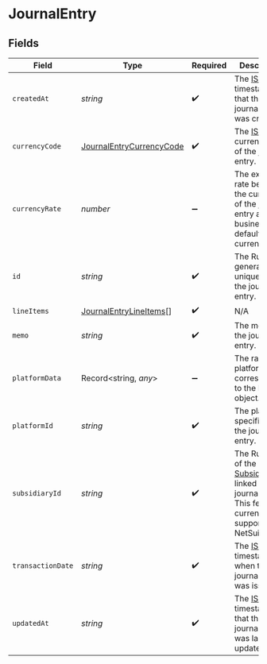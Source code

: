 # JournalEntry


## Fields

| Field                                                                                                                                            | Type                                                                                                                                             | Required                                                                                                                                         | Description                                                                                                                                      |
| ------------------------------------------------------------------------------------------------------------------------------------------------ | ------------------------------------------------------------------------------------------------------------------------------------------------ | ------------------------------------------------------------------------------------------------------------------------------------------------ | ------------------------------------------------------------------------------------------------------------------------------------------------ |
| `createdAt`                                                                                                                                      | *string*                                                                                                                                         | :heavy_check_mark:                                                                                                                               | The [ISO 8601](https://www.iso.org/iso-8601-date-and-time-format.html) timestamp that the journal entry was created.                             |
| `currencyCode`                                                                                                                                   | [JournalEntryCurrencyCode](../../models/shared/journalentrycurrencycode.md)                                                                      | :heavy_check_mark:                                                                                                                               | The [ISO 4217](https://www.iso.org/iso-4217-currency-codes.html) currency code of the journal entry.                                             |
| `currencyRate`                                                                                                                                   | *number*                                                                                                                                         | :heavy_minus_sign:                                                                                                                               | The exchange rate between the currency of the journal entry and the business default currency.                                                   |
| `id`                                                                                                                                             | *string*                                                                                                                                         | :heavy_check_mark:                                                                                                                               | The Rutter generated unique ID of the journal entry.                                                                                             |
| `lineItems`                                                                                                                                      | [JournalEntryLineItems](../../models/shared/journalentrylineitems.md)[]                                                                          | :heavy_check_mark:                                                                                                                               | N/A                                                                                                                                              |
| `memo`                                                                                                                                           | *string*                                                                                                                                         | :heavy_check_mark:                                                                                                                               | The memo of the journal entry.                                                                                                                   |
| `platformData`                                                                                                                                   | Record<string, *any*>                                                                                                                            | :heavy_minus_sign:                                                                                                                               | The raw platform data corresponding to the Rutter object.                                                                                        |
| `platformId`                                                                                                                                     | *string*                                                                                                                                         | :heavy_check_mark:                                                                                                                               | The platform specific ID of the journal entry.                                                                                                   |
| `subsidiaryId`                                                                                                                                   | *string*                                                                                                                                         | :heavy_check_mark:                                                                                                                               | The Rutter ID of the [Subsidiary](/rest/version/subsidiaries) linked to the journal entry. This feature is currently only supported on NetSuite. |
| `transactionDate`                                                                                                                                | *string*                                                                                                                                         | :heavy_check_mark:                                                                                                                               | The [ISO 8601](https://www.iso.org/iso-8601-date-and-time-format.html) timestamp for when the journal entry was issued.                          |
| `updatedAt`                                                                                                                                      | *string*                                                                                                                                         | :heavy_check_mark:                                                                                                                               | The [ISO 8601](https://www.iso.org/iso-8601-date-and-time-format.html) timestamp that the journal entry was last updated.                        |